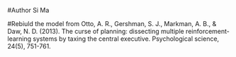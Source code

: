 #Author
Si Ma

#Rebiuld the model from
Otto, A. R., Gershman, S. J., Markman, A. B., & Daw, N. D. (2013). The curse of planning: dissecting multiple reinforcement-learning systems by taxing the central executive. Psychological science, 24(5), 751-761.